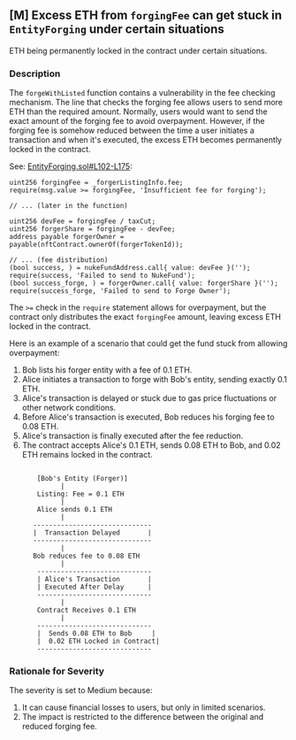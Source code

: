 ## [M] Excess ETH from `forgingFee` can get stuck in `EntityForging` under certain situations

ETH being permanently locked in the contract under certain situations.

### Description

The `forgeWithListed` function contains a vulnerability in the fee checking mechanism. The line that checks the forging fee allows users to send more ETH than the required amount. Normally, users would want to send the exact amount of the forging fee to avoid overpayment. However, if the forging fee is somehow reduced between the time a user initiates a transaction and when it's executed, the excess ETH becomes permanently locked in the contract.

See: [EntityForging.sol#L102-L175](relative_path_091409:contracts/EntityForging/EntityForging.sol#L102-L175):

```solidity
uint256 forgingFee = _forgerListingInfo.fee;
require(msg.value >= forgingFee, 'Insufficient fee for forging');

// ... (later in the function)

uint256 devFee = forgingFee / taxCut;
uint256 forgerShare = forgingFee - devFee;
address payable forgerOwner = payable(nftContract.ownerOf(forgerTokenId));

// ... (fee distribution)
(bool success, ) = nukeFundAddress.call{ value: devFee }('');
require(success, 'Failed to send to NukeFund');
(bool success_forge, ) = forgerOwner.call{ value: forgerShare }('');
require(success_forge, 'Failed to send to Forge Owner');
```

The `>=` check in the `require` statement allows for overpayment, but the contract only distributes the exact `forgingFee` amount, leaving excess ETH locked in the contract.

Here is an example of a scenario that could get the fund stuck from allowing overpayment:

1. Bob lists his forger entity with a fee of 0.1 ETH.
2. Alice initiates a transaction to forge with Bob's entity, sending exactly 0.1 ETH.
3. Alice's transaction is delayed or stuck due to gas price fluctuations or other network conditions.
4. Before Alice's transaction is executed, Bob reduces his forging fee to 0.08 ETH.
5. Alice's transaction is finally executed after the fee reduction.
6. The contract accepts Alice's 0.1 ETH, sends 0.08 ETH to Bob, and 0.02 ETH remains locked in the contract.

```

       [Bob's Entity (Forger)]
             |  
       Listing: Fee = 0.1 ETH
             |
       Alice sends 0.1 ETH
             |
      ------------------------------
      |  Transaction Delayed       |
      ------------------------------
             |
      Bob reduces fee to 0.08 ETH
             |
       -----------------------------
       | Alice's Transaction       |
       | Executed After Delay      |
       -----------------------------
             |
       Contract Receives 0.1 ETH
             |
       -----------------------------
       |  Sends 0.08 ETH to Bob     |
       |  0.02 ETH Locked in Contract|
       -----------------------------
```

### Rationale for Severity

The severity is set to Medium because:

1. It can cause financial losses to users, but only in limited scenarios.
2. The impact is restricted to the difference between the original and reduced forging fee.



